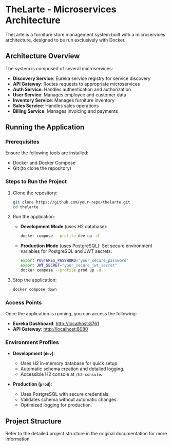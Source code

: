# TheLarte - Microservices Architecture

TheLarte is a furniture store management system built with a microservices architecture, designed to be run exclusively with Docker.

## Architecture Overview

The system is composed of several microservices:

- **Discovery Service**: Eureka service registry for service discovery
- **API Gateway**: Routes requests to appropriate microservices
- **Auth Service**: Handles authentication and authorization
- **User Service**: Manages employee and customer data
- **Inventory Service**: Manages furniture inventory
- **Sales Service**: Handles sales operations
- **Billing Service**: Manages invoicing and payments

## Running the Application

### Prerequisites

Ensure the following tools are installed:

- Docker and Docker Compose
- Git (to clone the repository)

### Steps to Run the Project

1. Clone the repository:

   ```bash
   git clone https://github.com/your-repo/thelarte.git
   cd thelarte
   ```

2. Run the application:

   - **Development Mode** (uses H2 database):
     ```bash
     docker compose --profile dev up -d
     ```

   - **Production Mode** (uses PostgreSQL):
     Set secure environment variables for PostgreSQL and JWT secrets:
     ```bash
     export POSTGRES_PASSWORD="your_secure_password"
     export JWT_SECRET="your_secure_jwt_secret"
     docker compose --profile prod up -d
     ```

3. Stop the application:
   ```bash
   docker compose down
   ```

### Access Points

Once the application is running, you can access the following:

- **Eureka Dashboard**: [http://localhost:8761](http://localhost:8761)
- **API Gateway**: [http://localhost:8080](http://localhost:8080)

### Environment Profiles

- **Development (`dev`)**:
  - Uses H2 in-memory database for quick setup.
  - Automatic schema creation and detailed logging.
  - Accessible H2 console at `/h2-console`.

- **Production (`prod`)**:
  - Uses PostgreSQL with secure credentials.
  - Validates schema without automatic changes.
  - Optimized logging for production.

## Project Structure

Refer to the detailed project structure in the original documentation for more information.